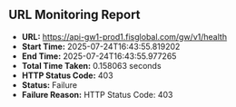 ## URL Monitoring Report

- **URL:** https://api-gw1-prod1.fisglobal.com/gw/v1/health
- **Start Time:** 2025-07-24T16:43:55.819202
- **End Time:** 2025-07-24T16:43:55.977265
- **Total Time Taken:** 0.158063 seconds
- **HTTP Status Code:** 403
- **Status:** Failure
- **Failure Reason:** HTTP Status Code: 403
